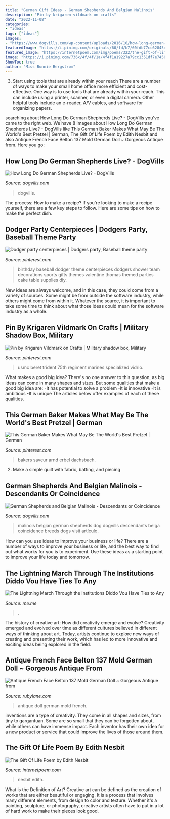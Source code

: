 ```yaml
---
title: "German Gift Ideas - German Shepherds And Belgian Malinois"
description: "Pin by krigaren vildmark on crafts"
date: "2022-11-08"
categories:
- "ideas"
tags: ["ideas"]
images:
- "https://www.dogvills.com/wp-content/uploads/2016/10/how-long-german-shepherds-live-f.jpg"
featuredImage: "https://i.pinimg.com/originals/60/fd/b7/60fdb77cc62845d02f356dcc6edcf222.jpg"
featured_image: "https://internetpoem.com/img/poems/322/the-gift-of-life-poem-by-edith-nesbit.png"
image: "https://i.pinimg.com/736x/4f/4f/1a/4f4f1a19227a79cc1351df7e74587d8c.jpg"
ShowToc: true
author: "Miss Bonnie Bergstrom"
---
```



3) Start using tools that are already within your reach
There are a number of ways to make your small home office more efficient and cost-effective. One way is to use tools that are already within your reach. This can include using a printer, scanner, or even a digital camera. Other helpful tools include an e-reader, A/V cables, and software for organizing papers.

	

		
searching about How Long Do German Shepherds Live? - DogVills you've came to the right web. We have 8 Images about How Long Do German Shepherds Live? - DogVills like This German Baker Makes What May Be The World&#039;s Best Pretzel | German, The Gift Of Life Poem by Edith Nesbit and also Antique French Face Belton 137 Mold German Doll ~ Gorgeous Antique from. Here you go:
		
    
## How Long Do German Shepherds Live? - DogVills

<img loading=lazy src="https://www.dogvills.com/wp-content/uploads/2016/10/how-long-german-shepherds-live-f.jpg" onerror="this.onerror=null;this.src='https://tse2.mm.bing.net/th?id=OIP.MH6jcQHPWE8CwKHJ_PuctQHaE8&amp;pid=15.1';" alt="How Long Do German Shepherds Live? - DogVills">

_Source: dogvills.com_

>dogvills. 

	

The process: How to make a recipe?
If you're looking to make a recipe yourself, there are a few key steps to follow. Here are some tips on how to make the perfect dish.

    
## Dodger Party Centerpieces | Dodgers Party, Baseball Theme Party

<img loading=lazy src="https://i.pinimg.com/originals/60/fd/b7/60fdb77cc62845d02f356dcc6edcf222.jpg" onerror="this.onerror=null;this.src='https://tse1.mm.bing.net/th?id=OIP.w-Autww_3sx7F52xB7nmDQHaJ4&amp;pid=15.1';" alt="Dodger party centerpieces | Dodgers party, Baseball theme party">

_Source: pinterest.com_

>birthday baseball dodger theme centerpieces dodgers shower team decorations sports gifts themes valentine thomas themed parties cake table supplies diy. 

	

New ideas are always welcome, and in this case, they could come from a variety of sources. Some might be from outside the software industry, while others might come from within it. Whatever the source, it is important to take some time to think about what those ideas could mean for the software industry as a whole.

    
## Pin By Krigaren Vildmark On Crafts | Military Shadow Box, Military

<img loading=lazy src="https://i.pinimg.com/736x/4f/4f/1a/4f4f1a19227a79cc1351df7e74587d8c.jpg" onerror="this.onerror=null;this.src='https://tse2.mm.bing.net/th?id=OIP.Sl14LR4iJxL7-ownVl7qBgHaJB&amp;pid=15.1';" alt="Pin by Krigaren Vildmark on Crafts | Military shadow box, Military">

_Source: pinterest.com_

>usmc beret trident 75th regiment marines specialized vidrio. 

	

What makes a good big idea?
There's no one answer to this question, as big ideas can come in many shapes and sizes. But some qualities that make a good big idea are: 
-It has potential to solve a problem
-It is innovative
-It is ambitious
-It is unique 
The articles below offer examples of each of these qualities.

    
## This German Baker Makes What May Be The World&#039;s Best Pretzel | German

<img loading=lazy src="https://i.pinimg.com/736x/88/71/22/887122d266b9eaff5607f33930e42138.jpg" onerror="this.onerror=null;this.src='https://tse4.mm.bing.net/th?id=OIP.l03RIslVCTBI2xy09NfxEQHaJ3&amp;pid=15.1';" alt="This German Baker Makes What May Be The World&#039;s Best Pretzel | German">

_Source: pinterest.com_

>bakers saveur arnd erbel dachsbach. 

	

2. Make a simple quilt with fabric, batting, and piecing

    
## German Shepherds And Belgian Malinois - Descendants Or Coincidence

<img loading=lazy src="https://www.dogvills.com/wp-content/uploads/2018/06/German-Shepherds-and-Belgian-Malinois-683x1024.jpg" onerror="this.onerror=null;this.src='https://tse3.mm.bing.net/th?id=OIP.g1qkxpsTEHseCp_5B79nCwHaLG&amp;pid=15.1';" alt="German Shepherds and Belgian Malinois - Descendants or Coincidence">

_Source: dogvills.com_

>malinois belgian german shepherds dog dogvills descendants belga coincidence breeds dogs visit artículo. 

	

How can you use ideas to improve your business or life?
There are a number of ways to improve your business or life, and the best way to find out what works for you is to experiment. Use these ideas as a starting point to improve your life today and tomorrow.

    
## The Lightning March Through The Institutions Diddo Vou Have Ties To Any

<img loading=lazy src="https://pics.me.me/thumb_the-lightning-march-through-the-institutions-did-do-vou-have-ties-61965249.png" onerror="this.onerror=null;this.src='https://tse1.mm.bing.net/th?id=OIP.OQyJCupfH6hJ6s1jQnMb8QAAAA&amp;pid=15.1';" alt="The Lightning March Through the Institutions Diddo Vou Have Ties to Any">

_Source: me.me_

>. 

	

The history of creative art: How did creativity emerge and evolve?
Creativity emerged and evolved over time as different cultures believed in different ways of thinking about art. Today, artists continue to explore new ways of creating and presenting their work, which has led to more innovative and exciting ideas being explored in the field.

    
## Antique French Face Belton 137 Mold German Doll ~ Gorgeous Antique From

<img loading=lazy src="http://cdn0.rubylane.com/shops/1047595/763.2L.jpg?90" onerror="this.onerror=null;this.src='https://tse1.mm.bing.net/th?id=OIP.gaiOoLUPdTL7ZOEAZAYbewHaN7&amp;pid=15.1';" alt="Antique French Face Belton 137 Mold German Doll ~ Gorgeous Antique from">

_Source: rubylane.com_

>antique doll german mold french. 

	

inventions are a type of creativity. They come in all shapes and sizes, from tiny to gargantuan. Some are so small that they can be forgotten about, while others can have immense impact. Each inventor has their own idea for a new product or service that could improve the lives of those around them.

    
## The Gift Of Life Poem By Edith Nesbit

<img loading=lazy src="https://internetpoem.com/img/poems/322/the-gift-of-life-poem-by-edith-nesbit.png" onerror="this.onerror=null;this.src='https://tse4.mm.bing.net/th?id=OIP.g5fErwcem7x3fVIGwhWKBAHaJN&amp;pid=15.1';" alt="The Gift Of Life Poem by Edith Nesbit">

_Source: internetpoem.com_

>nesbit edith. 

	

What is the Definition of Art?
Creative art can be defined as the creation of works that are either beautiful or engaging. It is a process that involves many different elements, from design to color and texture. Whether it's a painting, sculpture, or photography, creative artists often have to put in a lot of hard work to make their pieces look good.

